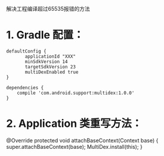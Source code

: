 解决工程编译超过65535报错的方法

# 1. Gradle 配置：

```
defaultConfig {   
       applicationId "XXX"
       minSdkVersion 14
       targetSdkVersion 23
       multiDexEnabled true
}
```
```
dependencies {
    compile 'com.android.support:multidex:1.0.0'
}
```

# 2. Application 类重写方法：

@Override
protected void attachBaseContext(Context base) {
   super.attachBaseContext(base);
   MultiDex.install(this);
}